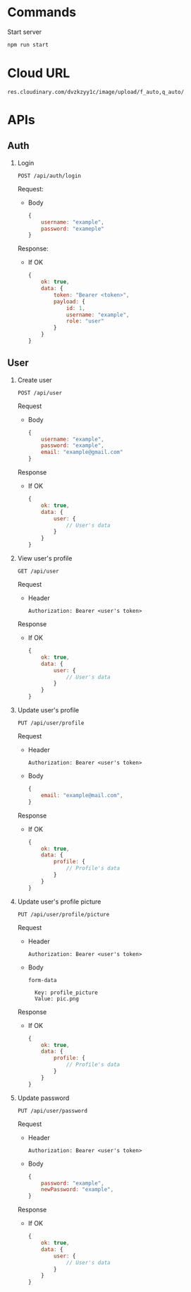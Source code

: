 # Commands

Start server

```bash
npm run start
```

# Cloud URL

`res.cloudinary.com/dvzkzyy1c/image/upload/f_auto,q_auto/`

# APIs

## Auth

1. Login

    `POST /api/auth/login`

    Request:

    - Body
        ```js
        {
            username: "example",
            password: "exameple"
        }
        ```

    Response:

    - If OK
        ```js
        {
            ok: true,
            data: {
                token: "Bearer <token>",
                payload: {
                    id: 1,
                    username: "example",
                    role: "user"
                }
            }
        }
        ```

## User

1.  Create user

    `POST /api/user`

    Request

    -   Body
        ```js
        {
            username: "example",
            password: "example",
            email: "example@gmail.com"
        }
        ```

    Response

    -   If OK
        ```js
        {
            ok: true,
            data: {
                user: {
                    // User's data
                }
            }
        }
        ```

2.  View user's profile

    `GET /api/user`

    Request

    -   Header

        `Authorization: Bearer <user's token>`

    Response

    -   If OK
        ```js
        {
            ok: true,
            data: {
                user: {
                    // User's data
                }
            }
        }
        ```

3.  Update user's profile

    `PUT /api/user/profile`

    Request

    -   Header

        `Authorization: Bearer <user's token>`

    -   Body

        ```js
        {
            email: "example@mail.com",
        }
        ```

    Response

    -   If OK

        ```js
        {
            ok: true,
            data: {
                profile: {
                    // Profile's data
                }
            }
        }
        ```

4.  Update user's profile picture

    `PUT /api/user/profile/picture`

    Request

    -   Header

        `Authorization: Bearer <user's token>`

    -   Body

        `form-data`

              Key: profile_picture
              Value: pic.png

    Response

    -   If OK

        ```js
        {
            ok: true,
            data: {
                profile: {
                    // Profile's data
                }
            }
        }
        ```

5.  Update password

    `PUT /api/user/password`

    Request

    -   Header

        `Authorization: Bearer <user's token>`

    -   Body

        ```js
        {
            password: "example",
            newPassword: "example",
        }
        ```
    Response

    -   If OK

        ```js
        {
            ok: true,
            data: {
                user: {
                    // User's data
                }
            }
        }
        ```
